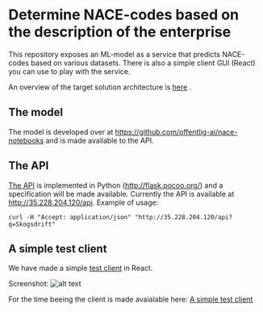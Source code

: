 # Determine NACE-codes based on the description of the enterprise

This repository exposes an ML-model as a service that predicts NACE-codes based on various datasets. There is also a simple client GUI (React) you can use to play with the service.

An overview of the target solution architecture is [here](https://brreg.github.io/CA_NACE-predictor/) .

## The model

The model is developed over at <https://github.com/offentlig-ai/nace-notebooks> and is made available to the API.

## The API

[The API](./api) is implemented in Python (<http://flask.pocoo.org/>) and a specification will be made available. Currently the API is available at <http://35.228.204.120/api>. Example of usage:

```
curl -H "Accept: application/json" "http://35.228.204.120/api?q=Skogsdrift"
```

## A simple test client

We have made a simple [test client](./test-client) in React.

Screenshot: ![alt text](screenshot.png "Title")

For the time beeing the client is made avaialable here: [A simple test client](http://35.228.204.120/)
